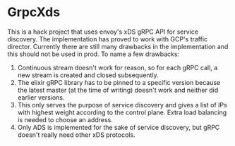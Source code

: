 # GrpcXds

This is a hack project that uses envoy's xDS gRPC API for service discovery. The implementation has proved to work with GCP's traffic director. Currently there are still many drawbacks in the implementation and this should not be used in prod. To name a few drawbacks:

1. Continuous stream doesn't work for reason, so for each gRPC call, a new stream is created and closed subsequently.
2. The elixir gRPC library has to be pinned to a specific version because the latest master (at the time of writing) doesn't work and neither did earlier versions.
3. This only serves the purpose of service discovery and gives a list of IPs with highest weight according to the control plane. Extra load balancing is needed to choose an address.
4. Only ADS is implemented for the sake of service discovery, but gRPC doesn't really need other xDS protocols.

